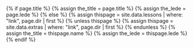 {% if page.title %}
{% assign the_title = page.title %}
{% assign the_lede = page.lede %}
{% else %}
  {% assign thispage = site.data.lessons | where: "link", page.dir | first %}
  {% unless thispage %}
    {% assign thispage = site.data.extras | where: "link", page.dir | first %}
  {% endunless %}
  {% assign the_title = thispage.name %}
  {% assign the_lede = thispage.lede %}
{% endif %}
